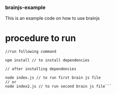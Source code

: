 ### brainjs-example
This is an example code on how to use brainjs

# procedure to run

```//open terminal in brainjs-example directory
//run following command

npm install // to install dependencies

// after installing dependencies

node index.js // to run first brain js file
// or
node index2.js // to run second brain js file```
